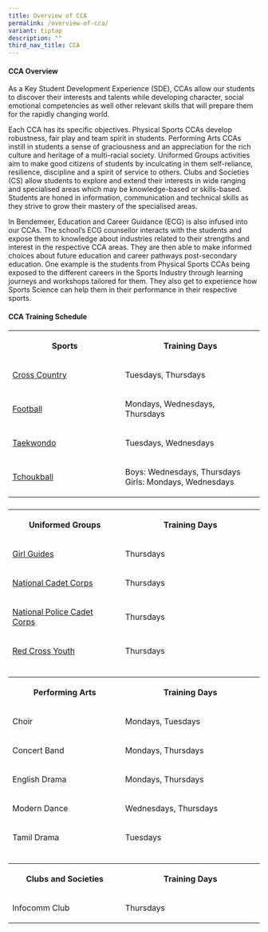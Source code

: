```yaml
---
title: Overview of CCA
permalink: /overview-of-cca/
variant: tiptap
description: ""
third_nav_title: CCA
---
```

<h4><strong>CCA Overview</strong></h4>
<p>As a Key Student Development Experience (SDE), CCAs allow our students
to discover their interests and talents while developing character, social
emotional&nbsp;competencies as well other relevant skills that will prepare
them for the rapidly changing world.</p>
<p>Each CCA has its specific objectives. Physical Sports CCAs develop robustness,
fair play and team spirit in students. Performing Arts CCAs instill in
students a sense of graciousness and an appreciation for the rich culture
and heritage of a multi-racial society. Uniformed Groups activities aim
to make good citizens of students by inculcating in them self-reliance,
resilience, discipline and a spirit of service to others. Clubs and Societies
(CS) allow students to explore and extend their interests in wide ranging
and specialised areas which may be knowledge-based or skills-based. Students
are honed in information, communication and technical skills as they strive
to grow their mastery of the specialised areas.&nbsp;</p>
<p>In Bendemeer, Education and Career Guidance (ECG) is also infused into
our CCAs. The school’s ECG counsellor interacts with the students and expose
them to knowledge about industries related to their strengths and interest
in the respective CCA areas. They are then able to make informed choices
about future education and career pathways post-secondary education. One
example is the students from Physical Sports CCAs being exposed to the
different careers in the Sports Industry through learning journeys and
workshops tailored for them. They also get to experience how Sports Science
can help them in their performance in their respective sports.</p>
<h4><strong>CCA Training Schedule</strong></h4>
<table style="minWidth: 50px">
<colgroup>
<col>
<col>
</colgroup>
<tbody>
<tr>
<th rowspan="1" colspan="1">
<p>Sports</p>
</th>
<th rowspan="1" colspan="1">
<p>Training Days</p>
</th>
</tr>
<tr>
<td rowspan="1" colspan="1">
<p><a href="/cross-country/" rel="noopener nofollow" target="_blank">Cross Country</a>
</p>
</td>
<td rowspan="1" colspan="1">
<p>Tuesdays, Thursdays</p>
</td>
</tr>
<tr>
<td rowspan="1" colspan="1">
<p><a href="/football/" rel="noopener nofollow" target="_blank">Football</a>
</p>
</td>
<td rowspan="1" colspan="1">
<p>Mondays, Wednesdays, Thursdays</p>
</td>
</tr>
<tr>
<td rowspan="1" colspan="1">
<p><a href="/taekwondo/" rel="noopener nofollow" target="_blank">Taekwondo</a>
</p>
</td>
<td rowspan="1" colspan="1">
<p>Tuesdays, Wednesdays</p>
</td>
</tr>
<tr>
<td rowspan="1" colspan="1">
<p><a href="/tchoukball/" rel="noopener nofollow" target="_blank">Tchoukball</a>
</p>
</td>
<td rowspan="1" colspan="1">
<p>Boys: Wednesdays, Thursdays
<br>Girls: Mondays, Wednesdays</p>
</td>
</tr>
<tr>
<th rowspan="1" colspan="1">
<p></p>
</th>
<th rowspan="1" colspan="1">
<p></p>
</th>
</tr>
<tr>
<th rowspan="1" colspan="1">
<p>Uniformed Groups</p>
</th>
<th rowspan="1" colspan="1">
<p>Training Days</p>
</th>
</tr>
<tr>
<td rowspan="1" colspan="1">
<p><a href="/girl-guides/" rel="noopener nofollow" target="_blank">Girl Guides</a>
</p>
</td>
<td rowspan="1" colspan="1">
<p>Thursdays</p>
</td>
</tr>
<tr>
<td rowspan="1" colspan="1">
<p><a href="/national-cadet-corps/" rel="noopener nofollow" target="_blank">National Cadet Corps</a>
</p>
</td>
<td rowspan="1" colspan="1">
<p>Thursdays</p>
</td>
</tr>
<tr>
<td rowspan="1" colspan="1">
<p><a href="/national-police-cadet-corps/" rel="noopener nofollow" target="_blank">National Police Cadet Corps</a>
</p>
</td>
<td rowspan="1" colspan="1">
<p>Thursdays</p>
</td>
</tr>
<tr>
<td rowspan="1" colspan="1">
<p><a href="/red-cross-youth/" rel="noopener nofollow" target="_blank">Red Cross Youth</a>
</p>
</td>
<td rowspan="1" colspan="1">
<p>Thursdays</p>
</td>
</tr>
<tr>
<td rowspan="1" colspan="1">
<p></p>
</td>
<td rowspan="1" colspan="1">
<p></p>
</td>
</tr>
<tr>
<th rowspan="1" colspan="1">
<p>Performing Arts</p>
</th>
<th rowspan="1" colspan="1">
<p>Training Days</p>
</th>
</tr>
<tr>
<td rowspan="1" colspan="1">
<p>Choir</p>
</td>
<td rowspan="1" colspan="1">
<p>Mondays, Tuesdays</p>
</td>
</tr>
<tr>
<td rowspan="1" colspan="1">
<p>Concert Band</p>
</td>
<td rowspan="1" colspan="1">
<p>Mondays, Thursdays</p>
</td>
</tr>
<tr>
<td rowspan="1" colspan="1">
<p>English Drama</p>
</td>
<td rowspan="1" colspan="1">
<p>Mondays, Thursdays</p>
</td>
</tr>
<tr>
<td rowspan="1" colspan="1">
<p>Modern Dance</p>
</td>
<td rowspan="1" colspan="1">
<p>Wednesdays, Thursdays</p>
</td>
</tr>
<tr>
<td rowspan="1" colspan="1">
<p>Tamil Drama</p>
</td>
<td rowspan="1" colspan="1">
<p>Tuesdays</p>
</td>
</tr>
<tr>
<td rowspan="1" colspan="1">
<p></p>
</td>
<td rowspan="1" colspan="1">
<p></p>
</td>
</tr>
<tr>
<th rowspan="1" colspan="1">
<p>Clubs and Societies</p>
</th>
<th rowspan="1" colspan="1">
<p>Training Days</p>
</th>
</tr>
<tr>
<td rowspan="1" colspan="1">
<p>Infocomm Club</p>
</td>
<td rowspan="1" colspan="1">
<p>Thursdays</p>
</td>
</tr>
</tbody>
</table>
<p></p>